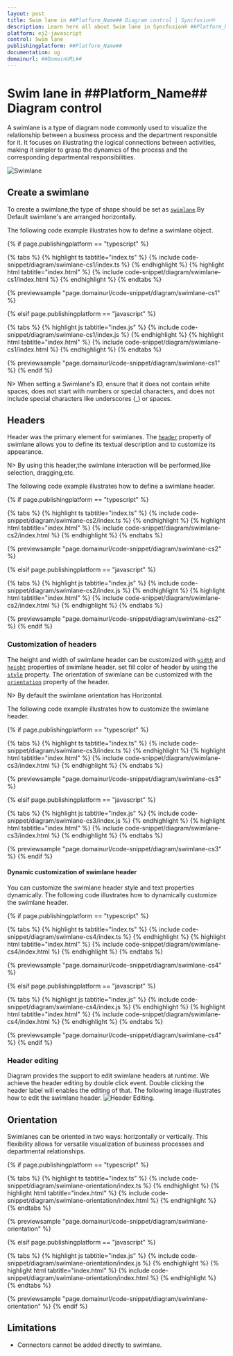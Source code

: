 ```yaml
---
layout: post
title: Swim lane in ##Platform_Name## Diagram control | Syncfusion®
description: Learn here all about Swim lane in Syncfusion® ##Platform_Name## Diagram control of Syncfusion Essential® JS 2 and more.
platform: ej2-javascript
control: Swim lane 
publishingplatform: ##Platform_Name##
documentation: ug
domainurl: ##DomainURL##
---
```


# Swim lane in ##Platform_Name## Diagram control

A swimlane is a type of diagram node commonly used to visualize the relationship between a business process and the department responsible for it. It focuses on illustrating the logical connections between activities, making it simpler to grasp the dynamics of the process and the corresponding departmental responsibilities.

![Swimlane](../images/swimlane-image.png)

## Create a swimlane

To create a swimlane,the type of shape should be set as [`swimlane`](../../api/diagram/swimLaneModel).By Default swimlane's are arranged horizontally.

The following code example illustrates how to define a swimlane object.

{% if page.publishingplatform == "typescript" %}

 {% tabs %}
{% highlight ts tabtitle="index.ts" %}
{% include code-snippet/diagram/swimlane-cs1/index.ts %}
{% endhighlight %}
{% highlight html tabtitle="index.html" %}
{% include code-snippet/diagram/swimlane-cs1/index.html %}
{% endhighlight %}
{% endtabs %}
        
{% previewsample "page.domainurl/code-snippet/diagram/swimlane-cs1" %}

{% elsif page.publishingplatform == "javascript" %}

{% tabs %}
{% highlight js tabtitle="index.js" %}
{% include code-snippet/diagram/swimlane-cs1/index.js %}
{% endhighlight %}
{% highlight html tabtitle="index.html" %}
{% include code-snippet/diagram/swimlane-cs1/index.html %}
{% endhighlight %}
{% endtabs %}

{% previewsample "page.domainurl/code-snippet/diagram/swimlane-cs1" %}
{% endif %}

N> When setting a Swimlane's ID, ensure that it does not contain white spaces, does not start with numbers or special characters, and does not include special characters like underscores (_) or spaces.

## Headers

Header was the primary element for swimlanes. The [`header`](../../api/diagram/headerModel) property of swimlane allows you to define its textual description and to customize its appearance.

N> By using this header,the swimlane interaction will be performed,like selection, dragging,etc.

The following code example illustrates how to define a swimlane header.

{% if page.publishingplatform == "typescript" %}

 {% tabs %}
{% highlight ts tabtitle="index.ts" %}
{% include code-snippet/diagram/swimlane-cs2/index.ts %}
{% endhighlight %}
{% highlight html tabtitle="index.html" %}
{% include code-snippet/diagram/swimlane-cs2/index.html %}
{% endhighlight %}
{% endtabs %}
        
{% previewsample "page.domainurl/code-snippet/diagram/swimlane-cs2" %}

{% elsif page.publishingplatform == "javascript" %}

{% tabs %}
{% highlight js tabtitle="index.js" %}
{% include code-snippet/diagram/swimlane-cs2/index.js %}
{% endhighlight %}
{% highlight html tabtitle="index.html" %}
{% include code-snippet/diagram/swimlane-cs2/index.html %}
{% endhighlight %}
{% endtabs %}

{% previewsample "page.domainurl/code-snippet/diagram/swimlane-cs2" %}
{% endif %}

### Customization of headers

The height and width of swimlane header can be customized with [`width`](../../api/diagram/headerModel/#width) and [`height`](../../api/diagram/headerModel#height) properties of swimlane header. set fill color of header by using the [`style`](../../api/diagram/headerModel#style) property. The orientation of swimlane can be customized with the [`orientation`](../../api/diagram/swimLaneModel/#orientation) property of the header.

N> By default the swimlane orientation has Horizontal.

The following code example illustrates how to customize the swimlane header.

{% if page.publishingplatform == "typescript" %}

 {% tabs %}
{% highlight ts tabtitle="index.ts" %}
{% include code-snippet/diagram/swimlane-cs3/index.ts %}
{% endhighlight %}
{% highlight html tabtitle="index.html" %}
{% include code-snippet/diagram/swimlane-cs3/index.html %}
{% endhighlight %}
{% endtabs %}
        
{% previewsample "page.domainurl/code-snippet/diagram/swimlane-cs3" %}

{% elsif page.publishingplatform == "javascript" %}

{% tabs %}
{% highlight js tabtitle="index.js" %}
{% include code-snippet/diagram/swimlane-cs3/index.js %}
{% endhighlight %}
{% highlight html tabtitle="index.html" %}
{% include code-snippet/diagram/swimlane-cs3/index.html %}
{% endhighlight %}
{% endtabs %}

{% previewsample "page.domainurl/code-snippet/diagram/swimlane-cs3" %}
{% endif %}

#### Dynamic customization of swimlane header

 You can customize the swimlane header style and text properties dynamically. The following code illustrates how to dynamically customize the swimlane header.

{% if page.publishingplatform == "typescript" %}

 {% tabs %}
{% highlight ts tabtitle="index.ts" %}
{% include code-snippet/diagram/swimlane-cs4/index.ts %}
{% endhighlight %}
{% highlight html tabtitle="index.html" %}
{% include code-snippet/diagram/swimlane-cs4/index.html %}
{% endhighlight %}
{% endtabs %}
        
{% previewsample "page.domainurl/code-snippet/diagram/swimlane-cs4" %}

{% elsif page.publishingplatform == "javascript" %}

{% tabs %}
{% highlight js tabtitle="index.js" %}
{% include code-snippet/diagram/swimlane-cs4/index.js %}
{% endhighlight %}
{% highlight html tabtitle="index.html" %}
{% include code-snippet/diagram/swimlane-cs4/index.html %}
{% endhighlight %}
{% endtabs %}

{% previewsample "page.domainurl/code-snippet/diagram/swimlane-cs4" %}
{% endif %}

### Header editing

Diagram provides the support to edit swimlane headers at runtime. We achieve the header editing by double click event. Double clicking the header label will enables the editing of that. The following image illustrates how to edit the swimlane header. ![Header Editing](../images/swimlane-header-edit.gif).

## Orientation

Swimlanes can be oriented in two ways: horizontally or vertically. This flexibility allows for versatile visualization of business processes and departmental relationships.

{% if page.publishingplatform == "typescript" %}

 {% tabs %}
{% highlight ts tabtitle="index.ts" %}
{% include code-snippet/diagram/swimlane-orientation/index.ts %}
{% endhighlight %}
{% highlight html tabtitle="index.html" %}
{% include code-snippet/diagram/swimlane-orientation/index.html %}
{% endhighlight %}
{% endtabs %}
        
{% previewsample "page.domainurl/code-snippet/diagram/swimlane-orientation" %}

{% elsif page.publishingplatform == "javascript" %}

{% tabs %}
{% highlight js tabtitle="index.js" %}
{% include code-snippet/diagram/swimlane-orientation/index.js %}
{% endhighlight %}
{% highlight html tabtitle="index.html" %}
{% include code-snippet/diagram/swimlane-orientation/index.html %}
{% endhighlight %}
{% endtabs %}

{% previewsample "page.domainurl/code-snippet/diagram/swimlane-orientation" %}
{% endif %}

## Limitations

* Connectors cannot be added directly to swimlane.